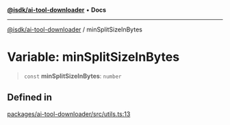 [**@isdk/ai-tool-downloader**](../README.md) • **Docs**

***

[@isdk/ai-tool-downloader](../globals.md) / minSplitSizeInBytes

# Variable: minSplitSizeInBytes

> `const` **minSplitSizeInBytes**: `number`

## Defined in

[packages/ai-tool-downloader/src/utils.ts:13](https://github.com/isdk/ai-tool-download.js/blob/92e9fe5642765d2f86d8f4b90e248c22c49d4fa3/src/utils.ts#L13)
